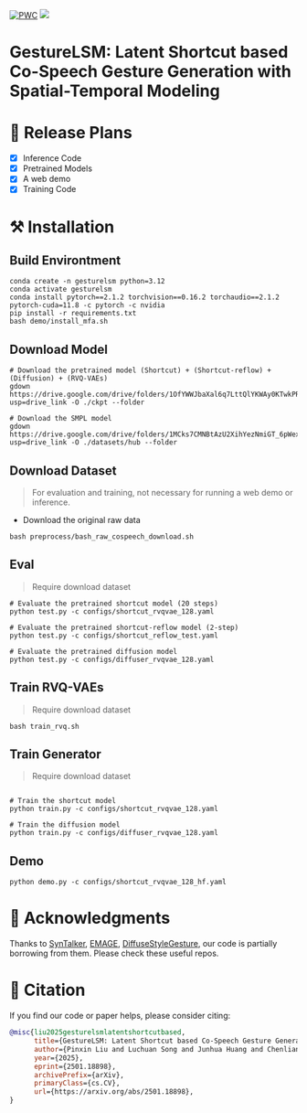 [![PWC](https://img.shields.io/endpoint.svg?url=https://paperswithcode.com/badge/gesturelsm-latent-shortcut-based-co-speech/gesture-generation-on-beat2)](https://paperswithcode.com/sota/gesture-generation-on-beat2?p=gesturelsm-latent-shortcut-based-co-speech) <a href="https://arxiv.org/abs/2501.18898"><img src="https://img.shields.io/badge/arxiv-gray?logo=arxiv&amp"></a>



# GestureLSM: Latent Shortcut based Co-Speech Gesture Generation with Spatial-Temporal Modeling


# 📝 Release Plans

- [x] Inference Code
- [x] Pretrained Models
- [x] A web demo
- [x] Training Code

# ⚒️ Installation

## Build Environtment

```
conda create -n gesturelsm python=3.12
conda activate gesturelsm
conda install pytorch==2.1.2 torchvision==0.16.2 torchaudio==2.1.2 pytorch-cuda=11.8 -c pytorch -c nvidia
pip install -r requirements.txt
bash demo/install_mfa.sh
```

## Download Model
```
# Download the pretrained model (Shortcut) + (Shortcut-reflow) + (Diffusion) + (RVQ-VAEs)
gdown https://drive.google.com/drive/folders/1OfYWWJbaXal6q7LttQlYKWAy0KTwkPRw?usp=drive_link -O ./ckpt --folder

# Download the SMPL model
gdown https://drive.google.com/drive/folders/1MCks7CMNBtAzU2XihYezNmiGT_6pWex8?usp=drive_link -O ./datasets/hub --folder
```

## Download Dataset
> For evaluation and training, not necessary for running a web demo or inference.

- Download the original raw data
```
bash preprocess/bash_raw_cospeech_download.sh
```

## Eval
> Require download dataset 
```
# Evaluate the pretrained shortcut model (20 steps)
python test.py -c configs/shortcut_rvqvae_128.yaml

# Evaluate the pretrained shortcut-reflow model (2-step)
python test.py -c configs/shortcut_reflow_test.yaml

# Evaluate the pretrained diffusion model
python test.py -c configs/diffuser_rvqvae_128.yaml

```

## Train RVQ-VAEs
> Require download dataset 
```
bash train_rvq.sh
```

## Train Generator
> Require download dataset 
```

# Train the shortcut model
python train.py -c configs/shortcut_rvqvae_128.yaml

# Train the diffusion model
python train.py -c configs/diffuser_rvqvae_128.yaml
```


## Demo
```
python demo.py -c configs/shortcut_rvqvae_128_hf.yaml
```



# 🙏 Acknowledgments
Thanks to [SynTalker](https://github.com/RobinWitch/SynTalker/tree/main), [EMAGE](https://github.com/PantoMatrix/PantoMatrix/tree/main/scripts/EMAGE_2024), [DiffuseStyleGesture](https://github.com/YoungSeng/DiffuseStyleGesture), our code is partially borrowing from them. Please check these useful repos.


# 📖 Citation

If you find our code or paper helps, please consider citing:

```bibtex
@misc{liu2025gesturelsmlatentshortcutbased,
      title={GestureLSM: Latent Shortcut based Co-Speech Gesture Generation with Spatial-Temporal Modeling}, 
      author={Pinxin Liu and Luchuan Song and Junhua Huang and Chenliang Xu},
      year={2025},
      eprint={2501.18898},
      archivePrefix={arXiv},
      primaryClass={cs.CV},
      url={https://arxiv.org/abs/2501.18898}, 
}
```